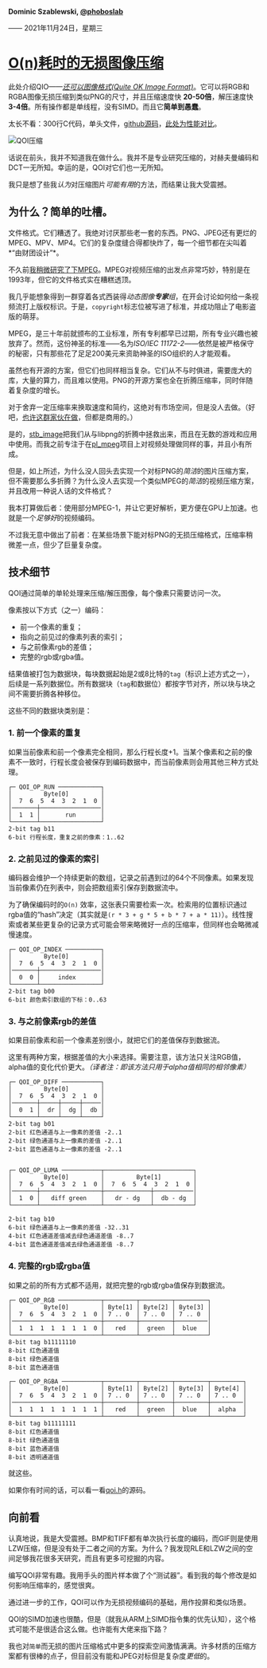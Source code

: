 **Dominic Szablewski, [@phoboslab](http://twitter.com/phoboslab)**

—— 2021年11月24日，星期三

# [O(n)耗时的无损图像压缩](https://phoboslab.org/log/2021/11/qoi-fast-lossless-image-compression)

此处介绍QIO——*[还可以图像格式(Quite OK Image Format)](https://qoiformat.org/)*。它可以将RGB和RGBA图像无损压缩到类似PNG的尺寸，并且压缩速度快 **20-50倍**，解压速度快**3-4倍**。所有操作都是单线程，没有SIMD。而且它**简单到愚蠢**。

太长不看：300行C代码，单头文件，[github源码](https://github.com/phoboslab/qoi)，[此处为性能对比](https://phoboslab.org/files/qoibench/)。

![QOI压缩](lossless-image-compression-in-on-time/qoi-sample.png)

话说在前头，我并不知道我在做什么。我并不是专业研究压缩的，对赫夫曼编码和DCT一无所知。幸运的是，QOI对它们也一无所知。

我只是想了些我*认为*对压缩图片*可能有用*的方法，而结果让我大受震撼。

## 为什么？简单的吐槽。

文件格式。它们糟透了。我绝对讨厌那些老一套的东西。PNG、JPEG还有更烂的MPEG、MPV、MP4。它们的复杂度缝合得都快炸了，每一个细节都在尖叫着*“由财团设计”*。

不久前[我稍微研究了下MPEG](https://phoboslab.org/log/2019/06/pl-mpeg-single-file-library)。MPEG对视频压缩的出发点非常巧妙，特别是在1993年，但它的文件格式实在糟糕透顶。

我几乎能想象得到一群穿着各式西装得*动态图像**专家**组*，在开会讨论如何给一条视频流打上版权标识。于是，`copyright`标志位被写进了标准，并成功阻止了电影盗版的萌芽。

MPEG，是三十年前就颁布的工业标准，所有专利都早已过期，所有专业兴趣也被放弃了。然而，这份神圣的标准——名为*ISO/IEC 11172-2*——依然是被严格保守的秘密，只有那些花了足足200美元来资助神圣的ISO组织的人才能观看。

虽然也有开源的方案，但它们也同样相当复杂。它们从不与时俱进，需要庞大的库，大量的算力，而且难以使用。PNG的开源方案也全在折腾压缩率，同时伴随着复杂度的增长。

对于舍弃一定压缩率来换取速度和简约，这绝对有市场空间，但是没人去做。（好吧，[也许这群家伙在做](http://www.radgametools.com/)，但都是商用的。）

是的，[stb_image](https://github.com/nothings/stb)把我们从与libpng的折腾中拯救出来，而且在无数的游戏和应用中使用。而我之前专注于在[pl_mpeg](https://github.com/phoboslab/pl_mpeg)项目上对视频处理做同样的事，并且小有所成。

但是，如上所述，为什么没人回头去实现一个对标PNG的*简洁*的图片压缩方案，但不需要那么多折腾？为什么没人去实现一个类似MPEG的*简洁*的视频压缩方案，并且改用一种说人话的文件格式？

我本打算做后者：使用部分MPEG-1，并让它更好解析，更方便在GPU上加速。也就是一个*足够好*的视频编码。

不过我无意中做出了前者：在某些场景下能对标PNG的无损压缩格式，压缩率稍微差一点，但少了巨量复杂度。

## 技术细节

QOI通过简单的单轮处理来压缩/解压图像，每个像素只需要访问一次。

像素按以下方式（之一）编码：

- 前一个像素的重复；
- 指向之前见过的像素列表的索引；
- 与之前像素rgb的差值；
- 完整的rgb或rgba值。

结果值被打包为数据块，每块数据起始是2或8比特的`tag`（标识上述方式之一），后续是一系列数据位。所有数据块（`tag`和数据位）都按字节对齐，所以块与块之间不需要折腾各种移位。

这些不同的数据块类别是：

### 1. 前一个像素的重复

如果当前像素和前一个像素完全相同，那么行程长度+1。当某个像素和之前的像素不一致时，行程长度会被保存到编码数据中，而当前像素则会用其他三种方式处理。

```
┌─ QOI_OP_RUN ────────────┐
│         Byte[0]         │
│  7  6  5  4  3  2  1  0 │
│───────┼─────────────────│
│  1  1 │       run       │
└───────┴─────────────────┘
2-bit tag b11
6-bit 行程长度，重复之前的像素：1..62
```

### 2. 之前见过的像素的索引

编码器会维护一个持续更新的数组，记录之前遇到过的64个不同像素。如果发现当前像素仍在列表中，则会把数组索引保存到数据流中。

为了确保编码时的`O(n)` 效率，这张表只需要检索一次。检索用的位置标识通过rgba值的“hash”决定（其实就是`(r * 3 + g * 5 + b * 7 + a * 11)`）。线性搜索或者某些更复杂的记录方式可能会带来略微好一点的压缩率，但同样也会略微减慢速度。

```
┌─ QOI_OP_INDEX ──────────┐
│         Byte[0]         │
│  7  6  5  4  3  2  1  0 │
│───────┼─────────────────│
│  0  0 │     index       │
└───────┴─────────────────┘
2-bit tag b00
6-bit 颜色索引数组的下标：0..63
```

### 3. 与之前像素rgb的差值

如果目前像素和前一个像素差别很小，就把它们的差值保存到数据流。

这里有两种方案，根据差值的大小来选择。需要注意，该方法只关注RGB值，alpha值的变化代价更大。*（译者注：即该方法只用于alpha值相同的相邻像素）*

```
┌─ QOI_OP_DIFF ───────────┐
│         Byte[0]         │
│  7  6  5  4  3  2  1  0 │
│───────┼─────┼─────┼─────│
│  0  1 │  dr │  dg │  db │
└───────┴─────┴─────┴─────┘
2-bit tag b01
2-bit 红色通道与上一像素的差值 -2..1
2-bit 绿色通道与上一像素的差值 -2..1
2-bit 蓝色通道与上一像素的差值 -2..1


┌─ QOI_OP_LUMA ───────────┬─────────────────────────┐
│         Byte[0]         │         Byte[1]         │
│  7  6  5  4  3  2  1  0 │  7  6  5  4  3  2  1  0 │
│───────┼─────────────────┼─────────────┼───────────│
│  1  0 │   diff green    │   dr - dg   │  db - dg  │
└───────┴─────────────────┴─────────────┴───────────┘

2-bit tag b10
6-bit 绿色通道与上一像素的差值 -32..31
4-bit 红色通道差值减去绿色通道差值 -8..7
4-bit 蓝色通道差值减去绿色通道差值 -8..7
```

### 4. 完整的rgb或rgba值

如果之前的所有方式都不适用，就把完整的rgb或rgba值保存到数据流。

```
┌─ QOI_OP_RGB ────────────┬─────────┬─────────┬─────────┐
│         Byte[0]         │ Byte[1] │ Byte[2] │ Byte[3] │
│  7  6  5  4  3  2  1  0 │ 7 .. 0  │ 7 .. 0  │ 7 .. 0  │
│─────────────────────────┼─────────┼─────────┼─────────│
│  1  1  1  1  1  1  1  0 │   red   │  green  │  blue   │
└─────────────────────────┴─────────┴─────────┴─────────┘
8-bit tag b11111110
8-bit 红色通道值
8-bit 绿色通道值
8-bit 蓝色通道值

┌─ QOI_OP_RGBA ───────────┬─────────┬─────────┬─────────┬─────────┐
│         Byte[0]         │ Byte[1] │ Byte[2] │ Byte[3] │ Byte[4] │
│  7  6  5  4  3  2  1  0 │ 7 .. 0  │ 7 .. 0  │ 7 .. 0  │ 7 .. 0  │
│─────────────────────────┼─────────┼─────────┼─────────┼─────────│
│  1  1  1  1  1  1  1  1 │   red   │  green  │  blue   │  alpha  │
└─────────────────────────┴─────────┴─────────┴─────────┴─────────┘
8-bit tag b11111111
8-bit 红色通道值
8-bit 绿色通道值
8-bit 蓝色通道值
8-bit 透明通道值
```

就这些。

如果你有时间的话，可以看一看[qoi.h](https://github.com/phoboslab/qoi/blob/master/qoi.h)的源码。

## 向前看

认真地说，我是大受震撼。BMP和TIFF都有单次执行长度的编码，而GIF则是使用LZW压缩，但是没有处于二者之间的方案。为什么？我发现RLE和LZW之间的空间足够我花很多天研究，而且有更多可挖掘的内容。

编写QOI非常有趣。我用手头的图片样本做了个“测试器”。看到我的每个修改是如何影响压缩率的，感觉很爽。

通过进一步的工作，QOI可以作为无损视频编码的基础，用作投屏和类似场景。

QOI的SIMD加速也很酷，但是（就我从ARM上SIMD指令集的优先认知），这个格式可能不是很适合这么做。也许能有大佬来指下路？

我也对`简单`而无损的图片压缩格式中更多的探索空间激情满满。许多材质的压缩方案都有很棒的点子，但目前没有能和JPEG对标但是复杂度*更低*的。